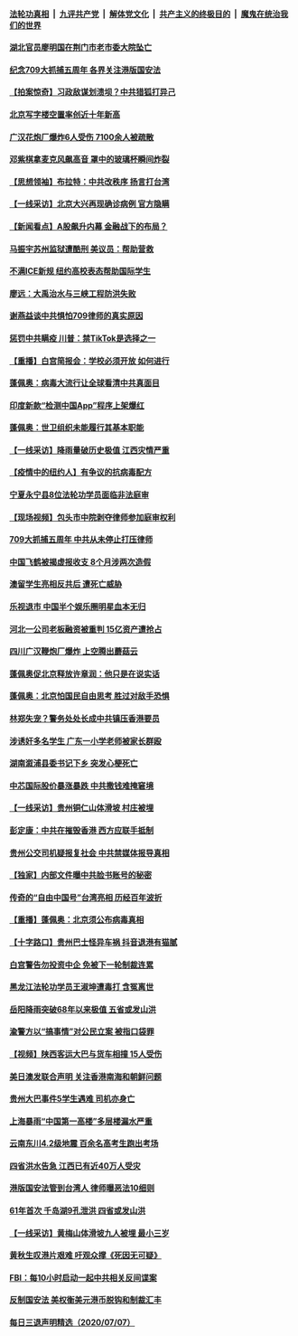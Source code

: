 ####  [法轮功真相](../../../../basic/blob/master/README.md?t=07091431) &nbsp;|&nbsp; [九评共产党](../../../../9ping.md/blob/master/README.md?t=07091431) &nbsp;|&nbsp; [解体党文化](../../../../jtdwh.md/blob/master/README.md?t=07091431)  &nbsp;|&nbsp; [共产主义的终极目的](../../../../gczydzjmd.md/blob/master/README.md?t=07091431) &nbsp;|&nbsp; [魔鬼在统治我们的世界](../../../../mgztzwmdsj.md/blob/master/README.md?t=07091431) 

#### [湖北官员廖明国在荆门市老市委大院坠亡](../pages/nsc413/n12243256.md?t=07091431) 

#### [纪念709大抓捕五周年 各界关注港版国安法](../pages/nsc413/n12242955.md?t=07091431) 

#### [【拍案惊奇】习政敌谋划溃坝？中共猎狐打异己](../pages/nsc413/n12243001.md?t=07091431) 

#### [北京写字楼空置率创近十年新高](../pages/nsc413/n12242706.md?t=07091431) 

#### [广汉花炮厂爆炸6人受伤 7100余人被疏散](../pages/nsc413/n12242969.md?t=07091431) 


#### [邓紫棋拿麦克风飙高音 罩中的玻璃杯瞬间炸裂](../pages/nsc413/n12242228.md?t=07091431) 

#### [【思想领袖】布拉特：中共改秩序 扬言打台湾](../pages/nsc413/n12028379.md?t=07091431) 

#### [【一线采访】北京大兴再现确诊病例 官方隐瞒](../pages/nsc413/n12242490.md?t=07091431) 

#### [【新闻看点】A股飙升内幕 金融战下的布局？](../pages/nsc413/n12242681.md?t=07091431) 

#### [马振宇苏州监狱遭酷刑 美议员：帮助营救](../pages/nsc413/n12242651.md?t=07091431) 

#### [不满ICE新规 纽约高校表态帮助国际学生](../pages/nsc413/n12242549.md?t=07091431) 

#### [廖远：大禹治水与三峡工程防洪失败](../pages/nsc413/n12241562.md?t=07091431) 

#### [谢燕益谈中共惧怕709律师的真实原因](../pages/nsc413/n12242506.md?t=07091431) 

#### [惩罚中共瞒疫 川普：禁TikTok是选择之一](../pages/nsc413/n12242099.md?t=07091431) 

#### [【重播】白宫简报会：学校必须开放 如何进行](../pages/nsc413/n12241977.md?t=07091431) 

#### [蓬佩奥：病毒大流行让全球看清中共真面目](../pages/nsc413/n12242486.md?t=07091431) 

#### [印度新款“检测中国App”程序上架爆红](../pages/nsc413/n12242331.md?t=07091431) 

#### [蓬佩奥：世卫组织未能履行其基本职能](../pages/nsc413/n12242263.md?t=07091431) 

#### [【一线采访】降雨量破历史极值 江西灾情严重](../pages/nsc413/n12242209.md?t=07091431) 

#### [【疫情中的纽约人】有争议的抗病毒配方](../pages/nsc413/n12240453.md?t=07091431) 

#### [宁夏永宁县8位法轮功学员面临非法庭审](../pages/nsc413/n12241411.md?t=07091431) 

#### [【现场视频】包头市中院剥夺律师参加庭审权利](../pages/nsc413/n12242078.md?t=07091431) 

#### [709大抓捕五周年 中共从未停止打压律师](../pages/nsc413/n12242090.md?t=07091431) 

#### [中国飞鹤被揭虚报收支 8个月涉两次造假](../pages/nsc413/n12242038.md?t=07091431) 

#### [澳留学生亮相反共后 遭死亡威胁](../pages/nsc413/n12242067.md?t=07091431) 

#### [乐视退市 中国半个娱乐圈明星血本无归](../pages/nsc413/n12241972.md?t=07091431) 

#### [河北一公司老板融资被重判 15亿资产遭抢占](../pages/nsc413/n12241847.md?t=07091431) 

#### [四川广汉鞭炮厂爆炸 上空腾出蘑菇云](../pages/nsc413/n12242174.md?t=07091431) 

#### [蓬佩奥促北京释放许章润：他只是在说实话](../pages/nsc413/n12242062.md?t=07091431) 

#### [蓬佩奥：北京怕国民自由思考 胜过对敌手恐惧](../pages/nsc413/n12241980.md?t=07091431) 

#### [林郑失宠？警务处处长成中共镇压香港要员](../pages/nsc413/n12241942.md?t=07091431) 

#### [涉诱奸多名学生 广东一小学老师被家长群殴](../pages/nsc413/n12241993.md?t=07091431) 

#### [湖南溆浦县委书记下乡 突发心梗死亡](../pages/nsc413/n12241931.md?t=07091431) 

#### [中芯国际股价暴涨暴跌 中共撒钱难掩窘境](../pages/nsc413/n12241760.md?t=07091431) 

#### [【一线采访】贵州铜仁山体滑坡 村庄被埋](../pages/nsc413/n12241863.md?t=07091431) 

#### [彭定康：中共在摧毁香港 西方应联手抵制](../pages/nsc413/n12241830.md?t=07091431) 

#### [贵州公交司机疑报复社会 中共禁媒体报导真相](../pages/nsc413/n12241667.md?t=07091431) 

#### [【独家】内部文件曝中共脸书账号的秘密](../pages/nsc413/n12232591.md?t=07091431) 

#### [传奇的“自由中国号”台湾亮相 历经百年波折](../pages/nsc413/n12241335.md?t=07091431) 

#### [【重播】蓬佩奥：北京须公布病毒真相](../pages/nsc413/n12239794.md?t=07091431) 

#### [【十字路口】贵州巴士怪异车祸 抖音退港有猫腻](../pages/nsc413/n12240298.md?t=07091431) 

#### [白宫警告勿投资中企 免被下一轮制裁连累](../pages/nsc413/n12241334.md?t=07091431) 

#### [黑龙江法轮功学员王淑坤遭毒打 含冤离世](../pages/nsc413/n12241087.md?t=07091431) 

#### [岳阳降雨突破68年以来极值 五省或发山洪](../pages/nsc413/n12241006.md?t=07091431) 


#### [渝警方以“搞事情”对公民立案 被指口袋罪](../pages/nsc413/n12240868.md?t=07091431) 

#### [【视频】陕西客运大巴与货车相撞 15人受伤](../pages/nsc413/n12240959.md?t=07091431) 

#### [美日澳发联合声明 关注香港南海和朝鲜问题](../pages/nsc413/n12240998.md?t=07091431) 

#### [贵州大巴事件5学生遇难 司机亦身亡](../pages/nsc413/n12240859.md?t=07091431) 

#### [上海暴雨“中国第一高楼”多层楼漏水严重](../pages/nsc413/n12240842.md?t=07091431) 

#### [云南东川4.2级地震 百余名高考生跑出考场](../pages/nsc413/n12240618.md?t=07091431) 

#### [四省洪水告急 江西已有近40万人受灾](../pages/nsc413/n12240462.md?t=07091431) 

#### [港版国安法管到台湾人 律师曝恶法10细则](../pages/nsc413/n12240371.md?t=07091431) 

#### [61年首次 千岛湖9孔泄洪 四省或发山洪](../pages/nsc413/n12240556.md?t=07091431) 

#### [【一线采访】黄梅山体滑坡九人被埋 最小三岁](../pages/nsc413/n12240553.md?t=07091431) 

#### [黄秋生叹港片艰难 吁观众撑《死因无可疑》](../pages/nsc413/n12239842.md?t=07091431) 

#### [FBI：每10小时启动一起中共相关反间谍案](../pages/nsc413/n12239799.md?t=07091431) 

#### [反制国安法 美权衡美元港币脱钩和制裁汇丰](../pages/nsc413/n12240249.md?t=07091431) 

#### [每日三退声明精选（2020/07/07）](../pages/nsc413/n12240267.md?t=07091431) 

